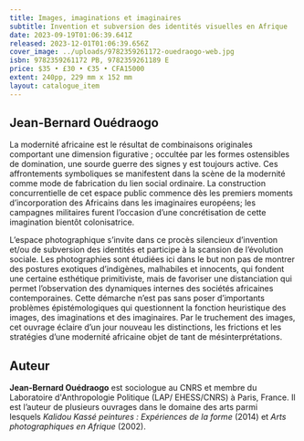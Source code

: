 ```yaml
---
title: Images, imaginations et imaginaires
subtitle: Invention et subversion des identités visuelles en Afrique
date: 2023-09-19T01:06:39.641Z
released: 2023-12-01T01:06:39.656Z
cover_image: ../uploads/9782359261172-ouedraogo-web.jpg
isbn: 9782359261172 PB, 9782359261189 E
price: $35 • £30 • €35 • CFA15000
extent: 240pp, 229 mm x 152 mm
layout: catalogue_item
---
```

## **Jean-Bernard Ouédraogo**

La modernité africaine est le résultat de combinaisons originales comportant une dimension figurative ; occultée par les formes ostensibles de domination, une sourde guerre des signes y est toujours active. Ces affrontements symboliques se manifestent dans la scène de la modernité comme mode de fabrication du lien social ordinaire. La construction concurrentielle de cet espace public commence dès les premiers moments d’incorporation des Africains dans les imaginaires européens; les campagnes militaires furent l’occasion d’une concrétisation de cette imagination bientôt colonisatrice. 

L’espace photographique s’invite dans ce procès silencieux d’invention et/ou de subversion des identités et participe à la scansion de l’évolution sociale. Les photographies sont étudiées ici dans le but non pas de montrer des postures exotiques d’indigènes, malhabiles et innocents, qui fondent une certaine esthétique primitiviste, mais de favoriser une distanciation qui permet l’observation des dynamiques internes des sociétés africaines contemporaines. Cette démarche n’est pas sans poser d’importants problèmes épistémologiques qui questionnent la fonction heuristique des images, des imaginations et des imaginaires. Par le truchement des images, cet ouvrage éclaire d’un jour nouveau les distinctions, les frictions et les stratégies d’une modernité africaine objet de tant de mésinterprétations.

## Auteur

**Jean-Bernard Ouédraogo** est sociologue au CNRS et membre du Laboratoire d'Anthropologie Politique (LAP/ EHESS/CNRS) à Paris, France. Il est l’auteur de plusieurs ouvrages dans le domaine des arts parmi lesquels *Kalidou Kassé peintures* *: Expériences de la forme* (2014) et *Arts photographiques en Afrique* (2002).
